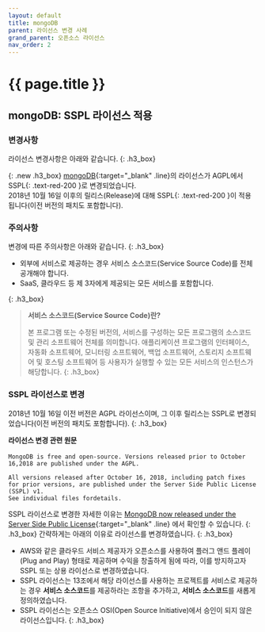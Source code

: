 ```yaml
---
layout: default
title: mongoDB
parent: 라이선스 변경 사례
grand_parent: 오픈소스 라이선스
nav_order: 2
---
```

# {{ page.title }}

## mongoDB: SSPL 라이선스 적용
### 변경사항
라이선스 변경사항은 아래와 같습니다.
{: .h3_box}

{: .new .h3_box}
[mongoDB](https://github.com/mongodb/mongo){:target="_blank" .line}의 라이선스가 AGPL에서 <span>SSPL</span>{: .text-red-200 }로 변경되었습니다.<br>
2018년 10월 16일 이후의 릴리스(Release)에 대해 <span>SSPL</span>{: .text-red-200 }이 적용됩니다(이전 버전의 패치도 포함합니다).<br>

### 주의사항

변경에 따른 주의사항은 아래와 같습니다.
{: .h3_box}

- 외부에 서비스로 제공하는 경우 서비스 소스코드(Service Source Code)를 전체 공개해야 합니다.
- SaaS, 클라우드 등 제 3자에게 제공되는 모든 서비스를 포함합니다.

{: .h3_box}

>  **서비스 소스코드(Service Source Code)란?**
>
>  본 프로그램 또는 수정된 버전의, 서비스를 구성하는 모든 프로그램의 소스코드 및 관리 소프트웨어 전체를 의미합니다.
>  애플리케이션 프로그램의 인터페이스, 자동화 소프트웨어, 모니터링 소프트웨어, 백업 소프트웨어, 스토리지 소프트웨어 및 호스팅 소프트웨어 등 사용자가 실행할 수 있는 모든 서비스의 인스턴스가 해당합니다.
{: .h3_box}

### SSPL 라이선스로 변경

2018년 10월 16일 이전 버전은 AGPL 라이선스이며, 그 이후 릴리스는 SSPL로 변경되었습니다(이전 버전의 패치도 포함합니다).
{: .h3_box}

<div class="new h3_box">
<strong class="fs-3">라이선스 변경 관련 원문</strong><br><br>
<code class="fs-2">MongoDB is free and open-source. Versions released prior to October 16,2018 are published under the AGPL.<br>
All versions released after October 16, 2018, including patch fixes for prior versions, are published under the Server Side Public License (SSPL) v1.<br>See individual files fordetails.</code>
</div>

SSPL 라이선스로 변경한 자세한 이유는 [MongoDB now released under the Server Side Public License](https://www.mongodb.com/blog/post/mongodb-now-released-under-the-server-side-public-license){:target="_blank" .line} 에서 확인할 수 있습니다.
{: .h3_box}
간략하게는 아래의 이유로 라이선스를 변경하였습니다.
{: .h3_box}
- AWS와 같은 클라우드 서비스 제공자가 오픈소스를 사용하여 플러그 앤드 플레이(Plug and Play) 형태로 제공하며 수익을 창출하게 됨에 따라, 이를 방지하고자 SSPL 또는 상용 라이선스로 변경하였습니다.
- SSPL 라이선스는 13조에서 해당 라이선스를 사용하는 프로젝트를 서비스로 제공하는 경우 **서비스 소스코드**를 제공하라는 조항을 추가하고, **서비스 소스코드**를 새롭게 정의하였습니다.
- SSPL 라이선스는 오픈소스 OSI(Open Source Initiative)에서 승인이 되지 않은 라이선스입니다.
  {: .h3_box}
